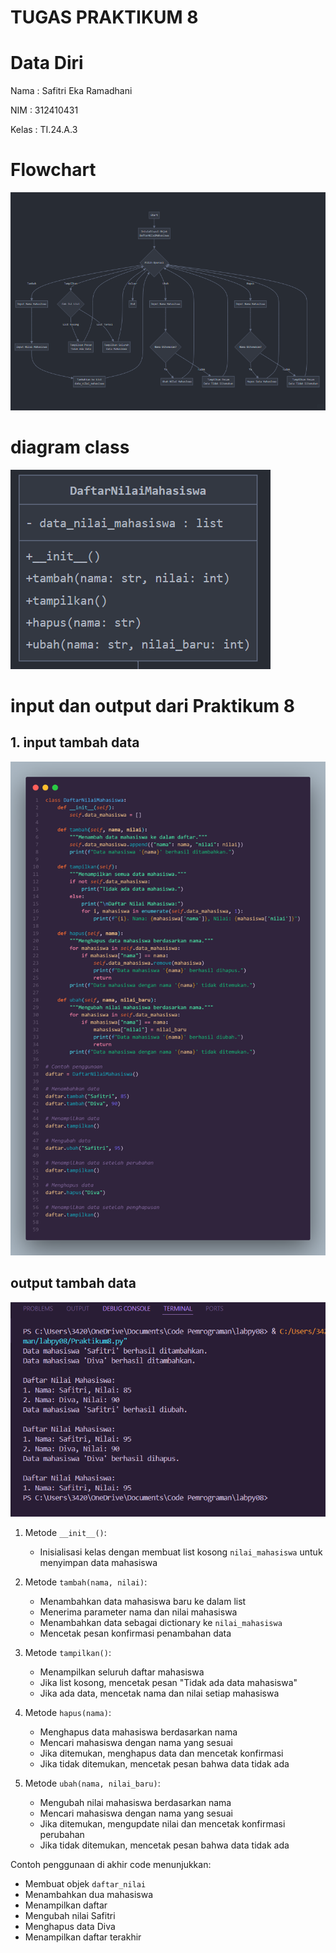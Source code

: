 # TUGAS PRAKTIKUM 8
# Data Diri

Nama : Safitri Eka Ramadhani

NIM : 312410431

Kelas : TI.24.A.3

# Flowchart 

<img src="flowchart08.png">

# diagram class

<img src="diagramclass.png">

# input dan output dari Praktikum 8

## 1. input tambah data 

<img src="Input.png">

## output tambah data 

<img src="Output1.png">


1. Metode `__init__()`:
   - Inisialisasi kelas dengan membuat list kosong `nilai_mahasiswa` untuk menyimpan data mahasiswa

2. Metode `tambah(nama, nilai)`:
   - Menambahkan data mahasiswa baru ke dalam list
   - Menerima parameter nama dan nilai mahasiswa
   - Menambahkan data sebagai dictionary ke `nilai_mahasiswa`
   - Mencetak pesan konfirmasi penambahan data

3. Metode `tampilkan()`:
   - Menampilkan seluruh daftar mahasiswa
   - Jika list kosong, mencetak pesan "Tidak ada data mahasiswa"
   - Jika ada data, mencetak nama dan nilai setiap mahasiswa

4. Metode `hapus(nama)`:
   - Menghapus data mahasiswa berdasarkan nama
   - Mencari mahasiswa dengan nama yang sesuai
   - Jika ditemukan, menghapus data dan mencetak konfirmasi
   - Jika tidak ditemukan, mencetak pesan bahwa data tidak ada

5. Metode `ubah(nama, nilai_baru)`:
   - Mengubah nilai mahasiswa berdasarkan nama
   - Mencari mahasiswa dengan nama yang sesuai
   - Jika ditemukan, mengupdate nilai dan mencetak konfirmasi perubahan
   - Jika tidak ditemukan, mencetak pesan bahwa data tidak ada

Contoh penggunaan di akhir code menunjukkan:
- Membuat objek `daftar_nilai`
- Menambahkan dua mahasiswa
- Menampilkan daftar
- Mengubah nilai Safitri
- Menghapus data Diva
- Menampilkan daftar terakhir
